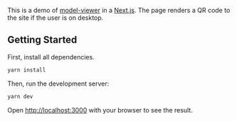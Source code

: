This is a demo of [model-viewer](https://modelviewer.dev) in a [Next.js](https://nextjs.org/). The page renders a QR code to the site if the user is on desktop.

## Getting Started

First, install all dependencies.

```bash
yarn install
```

Then, run the development server:

```bash
yarn dev
```

Open [http://localhost:3000](http://localhost:3000) with your browser to see the result.
